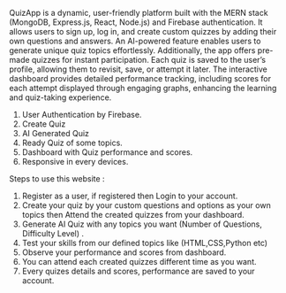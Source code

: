 QuizApp is a dynamic, user-friendly platform built with the MERN stack (MongoDB, Express.js, React, Node.js) and Firebase authentication. It allows users to sign up, log in, and create custom quizzes by adding their own questions and answers. An AI-powered feature enables users to generate unique quiz topics effortlessly. Additionally, the app offers pre-made quizzes for instant participation. Each quiz is saved to the user’s profile, allowing them to revisit, save, or attempt it later. The interactive dashboard provides detailed performance tracking, including scores for each attempt displayed through engaging graphs, enhancing the learning and quiz-taking experience.


1. User Authentication by Firebase.
2. Create Quiz
3. AI Generated Quiz
4. Ready Quiz of some topics.
5. Dashboard with Quiz performance and scores.
6. Responsive in every devices.


Steps to use this website : 
1. Register as a user, if registered then Login to your account.
2. Create your quiz by your custom questions and options as your own topics then Attend the created quizzes from your dashboard.
3. Generate AI Quiz with any topics you want (Number of Questions, Difficulty Level) .
4. Test your skills from our defined topics like (HTML,CSS,Python etc)
5. Observe your performance and scores from dashboard.
6. You can attend each created quizzes different time as you want.
7. Every quizes details and scores, performance are saved to your account.
